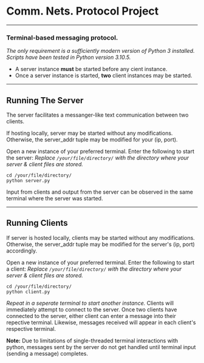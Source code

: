# Comm. Nets. Protocol Project
---
### Terminal-based messaging protocol.
*The only requirement is a sufficiently modern version of Python 3 installed.*
*Scripts have been tested in Python version 3.10.5.*

- A server instance **must** be started before any cient instance.
- Once a server instance is started, **two** client instances may be started. 

---
## Running The Server
The server facilitates a messanger-like text communication between two clients.

If hosting locally, server may be started without any modifications.
Otherwise, the server_addr tuple may be modified for your (ip, port).

Open a new instance of your preferred terminal.
Enter the following to start the server:
*Replace ```/your/file/directory/``` with the directory where your server & client files are stored.*
```
cd /your/file/directory/
python server.py
```
Input from clients and output from the server can be observed in the same terminal where the server was started.

---
## Running Clients
If server is hosted locally, clients may be started without any modifications.
Otherwise, the server_addr tuple may be modified for the server's (ip, port) accordingly.

Open a new instance of your preferred terminal.
Enter the following to start a client:
*Replace ```/your/file/directory/``` with the directory where your server & client files are stored.*
```
cd /your/file/directory/
python client.py
```
*Repeat in a seperate terminal to start another instance.*
Clients will immediately attempt to connect to the server.
Once two clients have connected to the server, either client can enter a message into their repective terminal.
Likewise, messages received will appear in each client's respective terminal.

**Note:** Due to limitations of single-threaded terminal interactions with python, messages sent by the server do not get handled until terminal input (sending a message) completes.